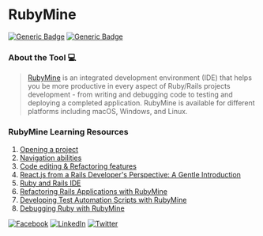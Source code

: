 # RubyMine
[![Generic Badge](https://img.shields.io/badge/JetBrains_Tools-critical.svg)](https://www.jetbrains.com)
[![Generic Badge](https://img.shields.io/badge/CodeOps.Tech-critical.svg)](https://codeops.tech)

### About the Tool 💻

>  [RubyMine](https://www.jetbrains.com/ruby/) is an integrated development environment (IDE) that helps you be more productive in every aspect of Ruby/Rails projects development - from writing and debugging code to testing and deploying a completed application. RubyMine is available for different platforms including macOS, Windows, and Linux.

### RubyMine Learning Resources
1. [Opening a project](https://www.youtube.com/watch?v=yHQpiFznKyc&list=PLQ176FUIyIUanO72dRf6lOefKIznviKKJ&index=4&t=0s)
2. [Navigation abilities](https://www.youtube.com/watch?v=YlSYx6wUku4&list=PLQ176FUIyIUanO72dRf6lOefKIznviKKJ&index=2)
3. [Code editing & Refactoring features](https://www.youtube.com/watch?v=zrqPECDRz_U&list=PLQ176FUIyIUanO72dRf6lOefKIznviKKJ&index=1)
4. [React.js from a Rails Developer's Perspective: A Gentle Introduction](https://www.youtube.com/watch?v=49raiNk1Ilc&list=PLQ176FUIyIUanO72dRf6lOefKIznviKKJ&index=5)
5. [Ruby and Rails IDE](https://www.youtube.com/watch?v=Wfw2s-C9Oss&list=PLQ176FUIyIUanO72dRf6lOefKIznviKKJ&index=6)
6. [Refactoring Rails Applications with RubyMine](https://www.youtube.com/watch?v=30T6hq4Q97Q&list=PLQ176FUIyIUanO72dRf6lOefKIznviKKJ&index=7)
7. [Developing Test Automation Scripts with RubyMine](https://www.youtube.com/watch?v=zpt15XIjpas&list=PLQ176FUIyIUanO72dRf6lOefKIznviKKJ&index=8)
8. [Debugging Ruby with RubyMine](https://www.youtube.com/watch?v=jOLMEam7Hlw&list=PLQ176FUIyIUanO72dRf6lOefKIznviKKJ&index=9)




[![Facebook](https://img.shields.io/static/v1.svg?label=connect&message=@CodeOpsTech&color=grey&logo=facebook&style=flat&logoColor=white&colorA=critical)](https://www.facebook.com/CodeOpsTech)
[![LinkedIn](https://img.shields.io/static/v1.svg?label=connect&message=@CodeOpsTech&color=grey&logo=linkedin&style=flat&logoColor=white&colorA=critical)](https://www.linkedin.com/company/codeops-technologies/)
[![Twitter](https://img.shields.io/static/v1.svg?label=connect&message=@CodeOpsTech&color=grey&logo=twitter&style=flat&logoColor=white&colorA=critical)](https://twitter.com/CodeOpsTech)
